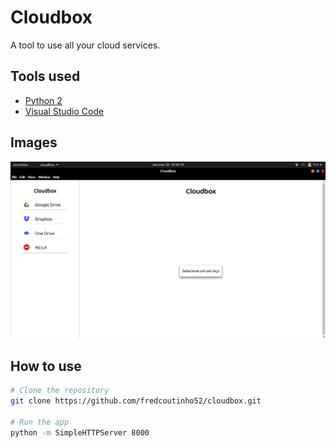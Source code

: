 # Cloudbox

A tool to use all your cloud services.

## Tools used

* [Python 2](https://www.python.org/)
* [Visual Studio Code](https://code.visualstudio.com/)

## Images

![Screenshot](images/screenshot.png)

## How to use

```bash
# Clone the repository
git clone https://github.com/fredcoutinho52/cloudbox.git

# Run the app
python -m SimpleHTTPServer 8000
```
